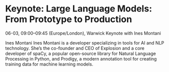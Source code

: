 # Keynote: Large Language Models: From Prototype to Production

06-03, 09:00–09:45 (Europe/London), Warwick
Keynote with Ines Montani



Ines Montani
Ines Montani is a developer specializing in tools for AI and NLP technology. She’s the co-founder and CEO of Explosion and a core developer of spaCy, a popular open-source library for Natural Language Processing in Python, and Prodigy, a modern annotation tool for creating training data for machine learning models.
